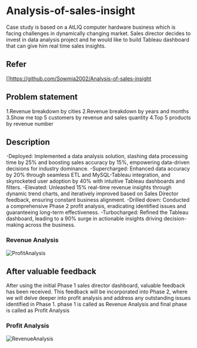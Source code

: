 # Analysis-of-sales-insight
Case study is based on a AtLIQ computer hardware business which is facing challenges in dynamically changing market. Sales director decides to invest in data analysis project and he would like to build Tableau dashboard that can give him real time sales insights.
## Refer 
[]https://github.com/Sowmia2002/Analysis-of-sales-insight
## Problem statement 
1.Revenue breakdown by cities
2.Revenue breakdown by years and months
3.Show me top 5 customers by revenue and sales quantity
4.Top 5 products by revenue number
## Description
-Deployed: Implemented a data analysis solution, slashing data processing time by 25% and 
boosting sales accuracy by 15%, empowering data-driven decisions for industry dominance.
-Supercharged: Enhanced data accuracy by 20% through seamless ETL and MySQL-Tableau 
integration, and skyrocketed user adoption by 40% with intuitive Tableau dashboards and filters.
-Elevated: Unleashed 15% real-time revenue insights through dynamic trend charts, and 
iteratively improved based on Sales Director feedback, ensuring constant business alignment.
-Drilled down: Conducted a comprehensive Phase 2 profit analysis, eradicating identified issues 
and guaranteeing long-term effectiveness.
-Turbocharged: Refined the Tableau dashboard, leading to a 90% surge in actionable insights 
driving decision-making across the business.
### Revenue Analysis
![ProfitAnalysis](https://github.com/Sowmia2002/Analysis-of-sales-insight/assets/87627736/fa66a986-0b4f-4f52-b86f-483c86956fe8)
## After valuable feedback
After using the initial Phase 1 sales director dashboard, valuable feedback has been received. This feedback will be incorporated into Phase 2, where we will delve deeper into profit analysis and address any outstanding issues identified in Phase 1.
phase 1 is called as Revenue Analysis and final phase is called as Profit Analysis
### Profit Analysis
![RevenueAnalysis](https://github.com/Sowmia2002/Analysis-of-sales-insight/assets/87627736/fcbb7c3e-6c8a-448d-904d-3903cb0d1691)
